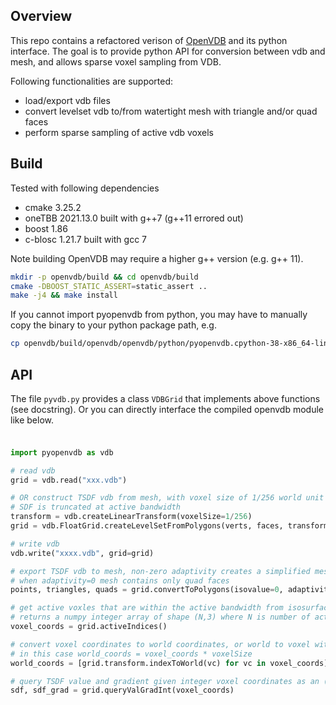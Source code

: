 ## Overview 
This repo contains a refactored verison of [OpenVDB](https://www.openvdb.org) and its python interface. The goal is to provide python API for conversion between vdb and mesh, and allows sparse voxel sampling from VDB.

Following functionalities are supported:
- load/export vdb files
- convert levelset vdb to/from watertight mesh with triangle and/or quad faces
- perform sparse sampling of active vdb voxels

## Build

Tested with following dependencies
- cmake 3.25.2
- oneTBB 2021.13.0 built with g++7 (g++11 errored out)
- boost 1.86
- c-blosc 1.21.7 built with gcc 7

Note building OpenVDB may require a higher g++ version (e.g. g++ 11). 

```bash
mkdir -p openvdb/build && cd openvdb/build
cmake -DBOOST_STATIC_ASSERT=static_assert ..
make -j4 && make install
```

If you cannot import pyopenvdb from python, you may have to manually copy the binary to your python package path, e.g. 
```bash
cp openvdb/build/openvdb/openvdb/python/pyopenvdb.cpython-38-x86_64-linux-gnu.so /usr/local/lib/python3.8/dist-packages/ # replace 3.8 with your python version
```

## API 

The file `pyvdb.py` provides a class `VDBGrid` that implements above functions (see docstring). Or you can directly interface the compiled openvdb module like below.

### 
```python

import pyopenvdb as vdb

# read vdb
grid = vdb.read("xxx.vdb")

# OR construct TSDF vdb from mesh, with voxel size of 1/256 world unit and active bandwidth of 3 voxels
# SDF is truncated at active bandwidth
transform = vdb.createLinearTransform(voxelSize=1/256)
grid = vdb.FloatGrid.createLevelSetFromPolygons(verts, faces, transform=transform, halfWidth=3)

# write vdb
vdb.write("xxxx.vdb", grid=grid)

# export TSDF vdb to mesh, non-zero adaptivity creates a simplified mesh with some triangle faces
# when adaptivity=0 mesh contains only quad faces
points, triangles, quads = grid.convertToPolygons(isovalue=0, adaptivity=0.5)

# get active voxles that are within the active bandwidth from isosurface
# returns a numpy integer array of shape (N,3) where N is number of active voxels
voxel_coords = grid.activeIndices()

# convert voxel coordinates to world coordinates, or world to voxel with grid.transform.worldToIndex
# in this case world_coords = voxel_coords * voxelSize
world_coords = [grid.transform.indexToWorld(vc) for vc in voxel_coords]

# query TSDF value and gradient given integer voxel coordinates as an (M,3) array
sdf, sdf_grad = grid.queryValGradInt(voxel_coords)
```

